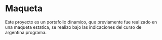 # Maqueta
Este proyecto es un portafolio dinamico, que previamente fue realizado en una maqueta estatica, se realizo bajo las indicaciones del curso de argentina programa. 

